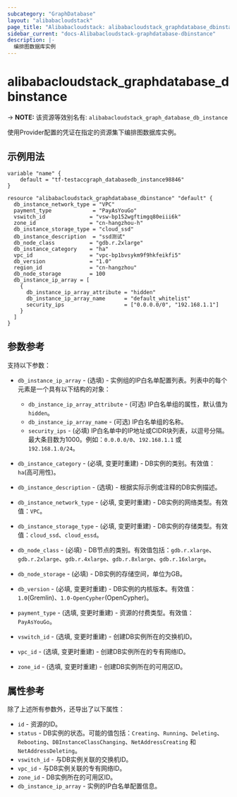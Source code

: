 ```yaml
---
subcategory: "GraphDatabase"
layout: "alibabacloudstack"
page_title: "Alibabacloudstack: alibabacloudstack_graphdatabase_dbinstance"
sidebar_current: "docs-Alibabacloudstack-graphdatabase-dbinstance"
description: |- 
  编排图数据库实例
---
```


# alibabacloudstack_graphdatabase_dbinstance
-> **NOTE:** 该资源等效别名有: `alibabacloudstack_graph_database_db_instance`

使用Provider配置的凭证在指定的资源集下编排图数据库实例。

## 示例用法

```hcl
variable "name" {
    default = "tf-testaccgraph_databasedb_instance98846"
}

resource "alibabacloudstack_graphdatabase_dbinstance" "default" {
  db_instance_network_type = "VPC"
  payment_type             = "PayAsYouGo"
  vswitch_id              = "vsw-bp152wgftimgq80eiii6k"
  zone_id                 = "cn-hangzhou-h"
  db_instance_storage_type = "cloud_ssd"
  db_instance_description  = "ssd测试"
  db_node_class           = "gdb.r.2xlarge"
  db_instance_category    = "ha"
  vpc_id                  = "vpc-bp1bvsykm9f9hkfeikfi5"
  db_version              = "1.0"
  region_id               = "cn-hangzhou"
  db_node_storage         = 100
  db_instance_ip_array = [
    {
      db_instance_ip_array_attribute = "hidden"
      db_instance_ip_array_name      = "default_whitelist"
      security_ips                   = ["0.0.0.0/0", "192.168.1.1"]
    }
  ]
}
```

## 参数参考

支持以下参数：

* `db_instance_ip_array` - (选填) - 实例组的IP白名单配置列表。列表中的每个元素是一个具有以下结构的对象：
  * `db_instance_ip_array_attribute` - (可选) IP白名单组的属性，默认值为 `hidden`。
  * `db_instance_ip_array_name` - (可选) IP白名单组的名称。
  * `security_ips` - (必填) IP白名单中的IP地址或CIDR块列表，以逗号分隔。最大条目数为1000。例如：`0.0.0.0/0`、`192.168.1.1` 或 `192.168.1.0/24`。

* `db_instance_category` - (必填, 变更时重建) - DB实例的类别。有效值：`ha`(高可用性)。
* `db_instance_description` - (选填) - 根据实际示例或注释的DB实例描述。
* `db_instance_network_type` - (必填, 变更时重建) - DB实例的网络类型。有效值：`VPC`。
* `db_instance_storage_type` - (必填, 变更时重建) - DB实例的存储类型。有效值：`cloud_ssd`、`cloud_essd`。
* `db_node_class` - (必填) - DB节点的类别。有效值包括：`gdb.r.xlarge`、`gdb.r.2xlarge`、`gdb.r.4xlarge`、`gdb.r.8xlarge`、`gdb.r.16xlarge`。
* `db_node_storage` - (必填) - DB实例的存储空间，单位为GB。
* `db_version` - (必填, 变更时重建) - DB实例的内核版本。有效值：`1.0`(Gremlin)、`1.0-OpenCypher`(OpenCypher)。
* `payment_type` - (选填, 变更时重建) - 资源的付费类型。有效值：`PayAsYouGo`。
* `vswitch_id` - (选填, 变更时重建) - 创建DB实例所在的交换机ID。
* `vpc_id` - (选填, 变更时重建) - 创建DB实例所在的专有网络ID。
* `zone_id` - (选填, 变更时重建) - 创建DB实例所在的可用区ID。

## 属性参考

除了上述所有参数外，还导出了以下属性：

* `id` - 资源的ID。
* `status` - DB实例的状态。可能的值包括：`Creating`、`Running`、`Deleting`、`Rebooting`、`DBInstanceClassChanging`、`NetAddressCreating` 和 `NetAddressDeleting`。
* `vswitch_id` - 与DB实例关联的交换机ID。
* `vpc_id` - 与DB实例关联的专有网络ID。
* `zone_id` - DB实例所在的可用区ID。
* `db_instance_ip_array` - 实例的IP白名单配置信息。
